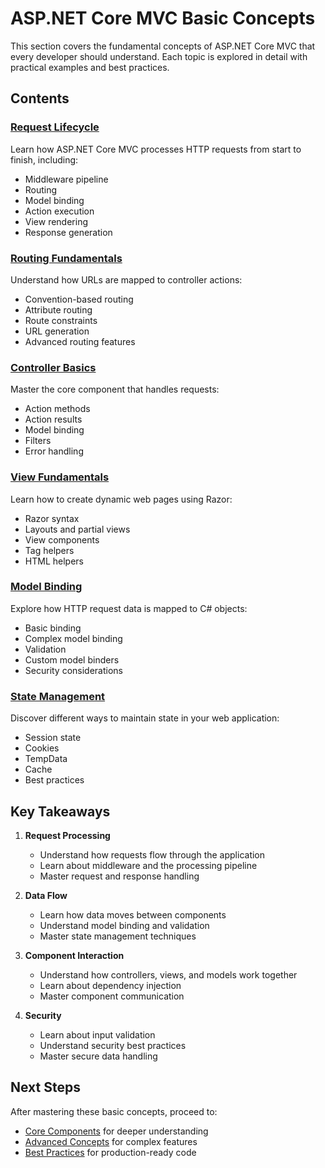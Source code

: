 # ASP.NET Core MVC Basic Concepts

This section covers the fundamental concepts of ASP.NET Core MVC that every developer should understand. Each topic is explored in detail with practical examples and best practices.

## Contents

### [Request Lifecycle](request-lifecycle.md)
Learn how ASP.NET Core MVC processes HTTP requests from start to finish, including:
- Middleware pipeline
- Routing
- Model binding
- Action execution
- View rendering
- Response generation

### [Routing Fundamentals](routing-fundamentals.md)
Understand how URLs are mapped to controller actions:
- Convention-based routing
- Attribute routing
- Route constraints
- URL generation
- Advanced routing features

### [Controller Basics](controller-basics.md)
Master the core component that handles requests:
- Action methods
- Action results
- Model binding
- Filters
- Error handling

### [View Fundamentals](view-fundamentals.md)
Learn how to create dynamic web pages using Razor:
- Razor syntax
- Layouts and partial views
- View components
- Tag helpers
- HTML helpers

### [Model Binding](model-binding.md)
Explore how HTTP request data is mapped to C# objects:
- Basic binding
- Complex model binding
- Validation
- Custom model binders
- Security considerations

### [State Management](state-management.md)
Discover different ways to maintain state in your web application:
- Session state
- Cookies
- TempData
- Cache
- Best practices

## Key Takeaways

1. **Request Processing**
   - Understand how requests flow through the application
   - Learn about middleware and the processing pipeline
   - Master request and response handling

2. **Data Flow**
   - Learn how data moves between components
   - Understand model binding and validation
   - Master state management techniques

3. **Component Interaction**
   - Understand how controllers, views, and models work together
   - Learn about dependency injection
   - Master component communication

4. **Security**
   - Learn about input validation
   - Understand security best practices
   - Master secure data handling

## Next Steps

After mastering these basic concepts, proceed to:
- [Core Components](../../2-Core-Components/README.md) for deeper understanding
- [Advanced Concepts](../../3-Advanced-Concepts/README.md) for complex features
- [Best Practices](../../4-Best-Practices/README.md) for production-ready code